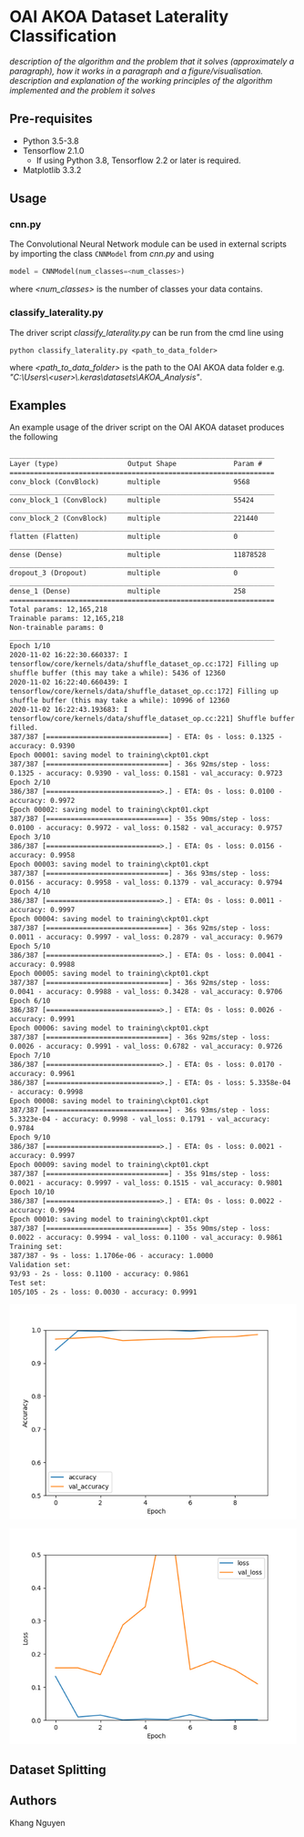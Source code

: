 # OAI AKOA Dataset Laterality Classification

*description of the algorithm and the problem that it solves (approximately a paragraph), how it works in a paragraph and a figure/visualisation.*
*description and explanation of the working principles of the algorithm implemented and the problem it solves*


## Pre-requisites
* Python 3.5-3.8
* Tensorflow 2.1.0
  * If using Python 3.8, Tensorflow 2.2 or later is required.
* Matplotlib 3.3.2

## Usage
### cnn.py
The Convolutional Neural Network module can be used in external scripts by importing the class `CNNModel` from *cnn.py* and using 

```python
model = CNNModel(num_classes=<num_classes>)
```
where *<num_classes>* is the number of classes your data contains.

### classify_laterality.py
The driver script *classify_laterality.py* can be run from the cmd line using

```
python classify_laterality.py <path_to_data_folder>
```

where *<path_to_data_folder>* is the path to the OAI AKOA data folder e.g. *"C:\Users\\<user\>\\.keras\datasets\AKOA_Analysis"*.

## Examples
An example usage of the driver script on the OAI AKOA dataset produces the following
```
_________________________________________________________________
Layer (type)                 Output Shape              Param #
=================================================================
conv_block (ConvBlock)       multiple                  9568
_________________________________________________________________
conv_block_1 (ConvBlock)     multiple                  55424
_________________________________________________________________
conv_block_2 (ConvBlock)     multiple                  221440
_________________________________________________________________
flatten (Flatten)            multiple                  0
_________________________________________________________________
dense (Dense)                multiple                  11878528
_________________________________________________________________
dropout_3 (Dropout)          multiple                  0
_________________________________________________________________
dense_1 (Dense)              multiple                  258
=================================================================
Total params: 12,165,218
Trainable params: 12,165,218
Non-trainable params: 0
_________________________________________________________________
Epoch 1/10
2020-11-02 16:22:30.660337: I tensorflow/core/kernels/data/shuffle_dataset_op.cc:172] Filling up shuffle buffer (this may take a while): 5436 of 12360
2020-11-02 16:22:40.660439: I tensorflow/core/kernels/data/shuffle_dataset_op.cc:172] Filling up shuffle buffer (this may take a while): 10996 of 12360
2020-11-02 16:22:43.193683: I tensorflow/core/kernels/data/shuffle_dataset_op.cc:221] Shuffle buffer filled.
387/387 [==============================] - ETA: 0s - loss: 0.1325 - accuracy: 0.9390 
Epoch 00001: saving model to training\ckpt01.ckpt
387/387 [==============================] - 36s 92ms/step - loss: 0.1325 - accuracy: 0.9390 - val_loss: 0.1581 - val_accuracy: 0.9723
Epoch 2/10
386/387 [============================>.] - ETA: 0s - loss: 0.0100 - accuracy: 0.9972     
Epoch 00002: saving model to training\ckpt01.ckpt
387/387 [==============================] - 35s 90ms/step - loss: 0.0100 - accuracy: 0.9972 - val_loss: 0.1582 - val_accuracy: 0.9757
Epoch 3/10
386/387 [============================>.] - ETA: 0s - loss: 0.0156 - accuracy: 0.9958 
Epoch 00003: saving model to training\ckpt01.ckpt
387/387 [==============================] - 36s 93ms/step - loss: 0.0156 - accuracy: 0.9958 - val_loss: 0.1379 - val_accuracy: 0.9794
Epoch 4/10
386/387 [============================>.] - ETA: 0s - loss: 0.0011 - accuracy: 0.9997     
Epoch 00004: saving model to training\ckpt01.ckpt
387/387 [==============================] - 36s 92ms/step - loss: 0.0011 - accuracy: 0.9997 - val_loss: 0.2879 - val_accuracy: 0.9679
Epoch 5/10
386/387 [============================>.] - ETA: 0s - loss: 0.0041 - accuracy: 0.9988     
Epoch 00005: saving model to training\ckpt01.ckpt
387/387 [==============================] - 36s 92ms/step - loss: 0.0041 - accuracy: 0.9988 - val_loss: 0.3428 - val_accuracy: 0.9706
Epoch 6/10
386/387 [============================>.] - ETA: 0s - loss: 0.0026 - accuracy: 0.9991     
Epoch 00006: saving model to training\ckpt01.ckpt
387/387 [==============================] - 36s 92ms/step - loss: 0.0026 - accuracy: 0.9991 - val_loss: 0.6782 - val_accuracy: 0.9726
Epoch 7/10
386/387 [============================>.] - ETA: 0s - loss: 0.0170 - accuracy: 0.9961
386/387 [============================>.] - ETA: 0s - loss: 5.3358e-04 - accuracy: 0.9998
Epoch 00008: saving model to training\ckpt01.ckpt
387/387 [==============================] - 36s 93ms/step - loss: 5.3323e-04 - accuracy: 0.9998 - val_loss: 0.1791 - val_accuracy: 0.9784
Epoch 9/10
386/387 [============================>.] - ETA: 0s - loss: 0.0021 - accuracy: 0.9997
Epoch 00009: saving model to training\ckpt01.ckpt
387/387 [==============================] - 35s 91ms/step - loss: 0.0021 - accuracy: 0.9997 - val_loss: 0.1515 - val_accuracy: 0.9801
Epoch 10/10
386/387 [============================>.] - ETA: 0s - loss: 0.0022 - accuracy: 0.9994
Epoch 00010: saving model to training\ckpt01.ckpt
387/387 [==============================] - 35s 90ms/step - loss: 0.0022 - accuracy: 0.9994 - val_loss: 0.1100 - val_accuracy: 0.9861
Training set:
387/387 - 9s - loss: 1.1706e-06 - accuracy: 1.0000
Validation set:
93/93 - 2s - loss: 0.1100 - accuracy: 0.9861
Test set:
105/105 - 2s - loss: 0.0030 - accuracy: 0.9991
```

![image](plots/accuracy.png)

![image](plots/loss.png)

## Dataset Splitting


## Authors
Khang Nguyen
